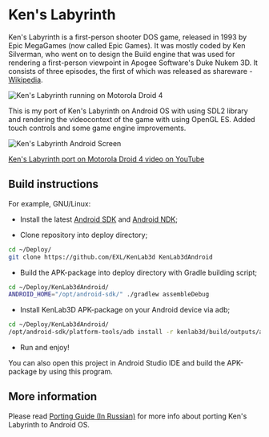 Ken's Labyrinth
=============

Ken's Labyrinth is a first-person shooter DOS game, released in 1993 by Epic MegaGames (now called Epic Games). It was mostly coded by Ken Silverman, who went on to design the Build engine that was used for rendering a first-person viewpoint in Apogee Software's Duke Nukem 3D. It consists of three episodes, the first of which was released as shareware - [Wikipedia](https://en.wikipedia.org/wiki/Ken%27s_Labyrinth).

![Ken's Labyrinth running on Motorola Droid 4](https://raw.github.com/EXL/KenLab3d/master/images/Ken_motorola_droid_4.jpg)

This is my port of Ken's Labyrinth on Android OS with using SDL2 library and rendering the videocontext of the game with using OpenGL ES. Added touch controls and some game engine improvements.

![Ken's Labyrinth Android Screen](https://raw.github.com/EXL/KenLab3d/master/images/Ken_android_screen.jpg)

[Ken's Labyrinth port on Motorola Droid 4 video on YouTube](http://youtu.be/vnNax1uNLfo)

## Build instructions

For example, GNU/Linux:

* Install the latest [Android SDK](https://developer.android.com/sdk/) and [Android NDK](https://developer.android.com/ndk/);

* Clone repository into deploy directory;

```sh
cd ~/Deploy/
git clone https://github.com/EXL/KenLab3d KenLab3dAndroid
```

* Build the APK-package into deploy directory with Gradle building script;

```sh
cd ~/Deploy/KenLab3dAndroid/
ANDROID_HOME="/opt/android-sdk/" ./gradlew assembleDebug
```

* Install KenLab3D APK-package on your Android device via adb;

```sh
cd ~/Deploy/KenLab3dAndroid/
/opt/android-sdk/platform-tools/adb install -r kenlab3d/build/outputs/apk/kenlab3d-debug.apk
```

* Run and enjoy!

You can also open this project in Android Studio IDE and build the APK-package by using this program.

## More information

Please read [Porting Guide (In Russian)](http://exlmoto.ru/kenlab3d-droid) for more info about porting Ken's Labyrinth to Android OS.
